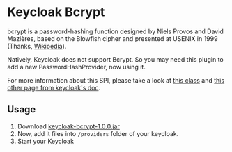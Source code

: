 # Keycloak Bcrypt

bcrypt is a password-hashing function 
designed by Niels Provos and David Mazières, 
based on the Blowfish cipher and presented 
at USENIX in 1999 (Thanks, 
[Wikipedia](https://en.wikipedia.org/wiki/Bcrypt)).

Natively, Keycloak does not support Bcrypt.
So you may need this plugin to add a 
new PasswordHashProvider, now using it.

For more information about this SPI, 
please take a look at [this class](https://www.keycloak.org/docs-api/11.0/javadocs/org/keycloak/credential/hash/PasswordHashProvider.html)
and [this other page from keycloak's doc](https://www.keycloak.org/docs/latest/server_development).


## Usage
1. Download [keycloak-bcrypt-1.0.0.jar](https://github.com/bayamsell/keycloak-bcrypt/releases/download/v1.0.0/keycloak-bcrypt-1.0.0.jar)
2. Now, add it files into `/providers` folder of your keycloak.
3. Start your Keycloak
